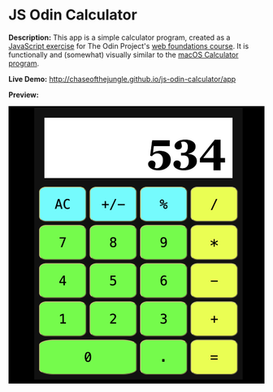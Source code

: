 # JS Odin Calculator

**Description:** This app is a simple calculator program, created as a [JavaScript exercise](https://www.theodinproject.com/lessons/foundations-calculator) for The Odin Project's [web foundations course](https://www.theodinproject.com/paths/foundations/courses/foundations). It is functionally and (somewhat) visually similar to the [macOS Calculator program](https://support.apple.com/guide/calculator/welcome/mac).

**Live Demo:** http://chaseofthejungle.github.io/js-odin-calculator/app  
  
**Preview:**  
  
![JS Calculator Screenshot](https://github.com/chaseofthejungle/js-odin-calculator/blob/main/odincalcdemo.png "JS Calculator Screenshot")
